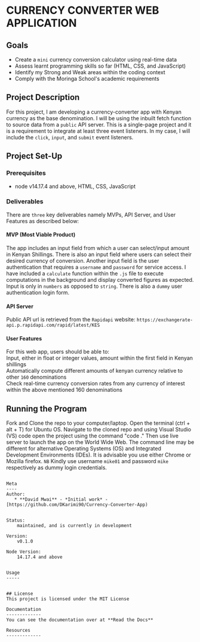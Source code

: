 # CURRENCY CONVERTER WEB APPLICATION

## Goals 
- Create a `mini` currency conversion calculator using real-time data<br>
- Assess learnt programming skills so far (HTML, CSS, and JavaScript)<br>
- Identify my Strong and Weak areas within the coding context<br>
- Comply with the Moringa School's academic requirements 

## Project Description 
For this project, I am developing a currency-converter app with Kenyan currency as the base denomination. I will be using the inbuilt fetch function to source data from a `public` API server. This is a single-page project and it is a requirement to integrate at least three event listeners. In my case, I will include the `click`, `input`, and `submit` event listeners. 
## Project Set-Up
### Prerequisites
* node v14.17.4 and above, HTML, CSS, JavaScript 
### Deliverables 
There are `three` key deliverables namely MVPs, API Server, and User Features as described below: 
#### MVP (Most Viable Product)
The app includes an input field from which a user can select/input amount in Kenyan Shillings. There is also an input field where users can select their desired currency of conversion. Another input field is the user authentication that requires a `username` and `password` for service access. I have included a `calculate` function within the `.js` file to execute computations in the background and display converted figures as expected. Input is only in `numbers` as opposed to `string`. There is also a `dummy` user authentication login form. 

#### API Server 
Public API url is retrieved from the `Rapidapi` website: `https://exchangerate-api.p.rapidapi.com/rapid/latest/KES`

#### User Features
For this web app, users should be able to:<br>
Input, either in float or integer values, amount within the first field in Kenyan shillings<br>
Automatically compute different amounts of kenyan currency relative to other `160` denominations<br>
Check real-time currency conversion rates from any currency of interest within the above mentioned 160 denominations<br>
## Running the Program 
Fork and Clone the repo to your computer/laptop. Open the terminal (ctrl + alt + T) for Ubuntu OS. Navigate to the cloned repo and using Visual Studio (VS) code open the project using the command "code ." Then use live server to launch the app on the World Wide Web. The command line may be different for alternative Operating Systems (OS) and Integrated Development Environments (IDEs). It is advisable you use either Chrome or Mozilla firefox. `NB` Kindly use username `mike01` and password `mike` respectively as dummy login credentials. 


```

Meta
----
Author:
   * **David Mwai** - *Initial work* - [https://github.com/DKarimi90/Currency-Converter-App)


Status:
    maintained, and is currently in development

Version:
    v0.1.0 

Node Version:
    14.17.4 and above


Usage
-----


## License
This project is licensed under the MIT License

Documentation
-------------
You can see the documentation over at **Read the Docs**

Resources
-------------
